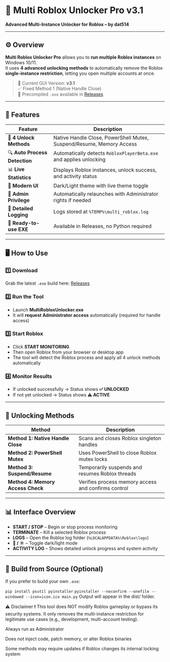 # 🧩 Multi Roblox Unlocker Pro v3.1  
**Advanced Multi-Instance Unlocker for Roblox – by dat514**

---

## ⚙️ Overview

**Multi Roblox Unlocker Pro** allows you to **run multiple Roblox instances** on Windows 10/11.  
It uses **4 advanced unlocking methods** to automatically remove the Roblox **single-instance restriction**, letting you open multiple accounts at once.

> 🧠 Current GUI Version: **v3.1**  
> ✅ Fixed Method 1 (Native Handle Close)  
> 💾 Precompiled `.exe` available in [Releases](https://github.com/dat514/Multi-Roblox-Tab/releases/latest)

---

## 🚀 Features

| Feature | Description |
|----------|-------------|
| 🧠 **4 Unlock Methods** | Native Handle Close, PowerShell Mutex, Suspend/Resume, Memory Access |
| 🔍 **Auto Process Detection** | Automatically detects `RobloxPlayerBeta.exe` and applies unlocking |
| 📊 **Live Statistics** | Displays Roblox instances, unlock success, and activity status |
| 🎨 **Modern UI** | Dark/Light theme with live theme toggle |
| 🔐 **Admin Privilege** | Automatically relaunches with Administrator rights if needed |
| 🧾 **Detailed Logging** | Logs stored at `%TEMP%\multi_roblox.log` |
| 💾 **Ready-to-use EXE** | Available in Releases, no Python required |

---

## 🖥️ How to Use

### 1️⃣ Download
Grab the latest `.exe` build here:   [Releases](https://github.com/dat514/Multi-Roblox-Tab/releases/latest)

### 2️⃣ Run the Tool
- Launch **MultiRobloxUnlocker.exe**  
- It will **request Administrator access** automatically (required for handle access)

### 3️⃣ Start Roblox
- Click **START MONITORING**  
- Then open Roblox from your browser or desktop app  
- The tool will detect the Roblox process and apply all 4 unlock methods automatically  

### 4️⃣ Monitor Results
- If unlocked successfully → Status shows **✅ UNLOCKED**  
- If not yet unlocked → Status shows **⚠️ ACTIVE**

---

## 🧰 Unlocking Methods

| Method | Description |
|---------|--------------|
| **Method 1: Native Handle Close** | Scans and closes Roblox singleton handles |
| **Method 2: PowerShell Mutex** | Uses PowerShell to close Roblox mutex locks |
| **Method 3: Suspend/Resume** | Temporarily suspends and resumes Roblox threads |
| **Method 4: Memory Access Check** | Verifies process memory access and confirms control |

---

## 📊 Interface Overview

- **START / STOP** – Begin or stop process monitoring  
- **TERMINATE** – Kill a selected Roblox process  
- **LOGS** – Open the Roblox log folder (`%LOCALAPPDATA%\Roblox\logs`)  
- **🌙 / ☀️** – Toggle dark/light mode  
- **ACTIVITY LOG** – Shows detailed unlock progress and system activity  

---

## 🧱 Build from Source (Optional)

If you prefer to build your own `.exe`:

```pip install psutil pyinstaller```
```pyinstaller --noconfirm --onefile --windowed --icon=icon.ico main.py```
Output will appear in the dist/ folder.

⚠️ Disclaimer
❗ This tool does NOT modify Roblox gameplay or bypass its security systems.
It only removes the multi-instance restriction for legitimate use cases (e.g., development, multi-account testing).

Always run as Administrator

Does not inject code, patch memory, or alter Roblox binaries

Some methods may require updates if Roblox changes its internal locking system



